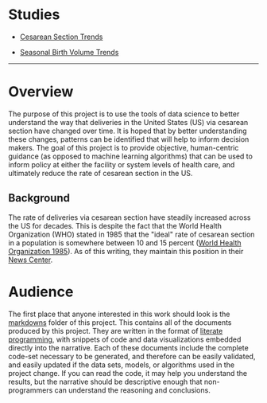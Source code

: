 # Studies

 - [Cesarean Section Trends](CesareanTrends.md)

 - [Seasonal Birth Volume Trends](SeasonalVolumes.md)


---

# Overview
The purpose of this project is to use the tools of data science to better understand the way that deliveries in the United States (US) via cesarean section have changed over time. It is hoped that by better understanding these changes, patterns can be identified that will help to inform decision makers. The goal of this project is to provide objective, human-centric guidance (as opposed to machine learning algorithms) that can be used to inform policy at either the facility or system levels of health care, and ultimately reduce the rate of cesarean section in the US.

## Background
The rate of deliveries via cesarean section have steadily increased across the US for decades. This is despite the fact that the World Health Organization (WHO) stated in 1985 that the "ideal" rate of cesarean section in a population is somewhere between 10 and 15 percent ([World Health Organization 1985](https://www.ncbi.nlm.nih.gov/pubmed/2863457)). As of this writing, they maintain this position in their [News Center](http://www.who.int/mediacentre/news/releases/2015/caesarean-sections/en/).

# Audience
The first place that anyone interested in this work should look is the [markdowns](markdowns) folder of this project. This contains all of the documents produced by this project. They are written in the format of [literate programming](https://en.wikipedia.org/wiki/Literate_programming), with snippets of code and data visualizations embedded directly into the narrative. Each of these documents include the complete code-set necessary to be generated, and therefore can be easily validated, and easily updated if the data sets, models, or algorithms used in the project change. If you can read the code, it may help you understand the results, but the narrative should be descriptive enough that non-programmers can understand the reasoning and conclusions.
